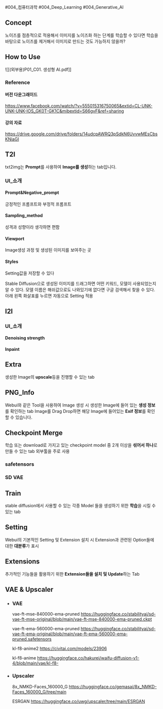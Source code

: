 #004_컴퓨터과학 #004_Deep_Learning #004_Generative_AI
## Concept
노이즈를 점층적으로 적용해서 이미지를 노이즈화 하는 단계를 학습할 수 있다면
학습을 바탕으로 노이즈를 제거해서 이미지로 만드는 것도 가능하지 않을까?
## How to Use
![[(외부용)P01_C01. 생성형 AI.pdf]]
### Reference
#### 버전 다운그래이드
https://www.facebook.com/watch/?v=555015316750065&extid=CL-UNK-UNK-UNK-IOS_GK0T-GK1C&mibextid=S66gvF&ref=sharing
#### 강의 자료
https://drive.google.com/drive/folders/14udcpAWRQ3pSdkN6UvvwMEsCbsKNiaGI

## T2I
txt2img는 **Prompt**를 사용하여 **Image를 생성**하는 tab입니다.
### UI_소개
#### Prompt&Negative_prompt
긍정적인 프롬프트와 부정적 프롬프트
#### Sampling_method
성격과 성향이라 생각하면 편함
#### Viewport
Image생성 과정 및 생성된 이미지를 보여주는 곳
#### Styles
Setting값을 저장할 수 있다

Stable Diffusion으로 생성된 이미지를 드래그하면 어떤 키워드, 모델이 사용되었는지 알 수 있다.
모델 이름은 해쉬값으로도 나와있기에 없다면 구글 검색해서 찾을 수 있다.
아래 왼쪽 화살표를 누르면 자동으로 Setting 적용
## I2I
### UI_소개
#### Denoising strength
#### Inpaint
## Extra
생성한 Image의 **upscale**등을 진행할 수 있는 tab

## PNG_Info
Webui와 같은 Tool을 사용하여 Image 생성 시 생성한 Image에 들어 있는 **생성 정보**를 확인하는 tab
Image를 Drag Drop하면 해당 Image에 들어있는 **Exif 정보**를 확인할 수 있습니다.
## Checkpoint Merge
학습 또는 download로 가지고 있는 checkpoint model 중 2개 이상을 **섞어서 하나**로 만들 수 있는 tab
외부툴을 주로 사용
### safetensors
### SD VAE
## Train
stable diffusion에서 사용할 수 있는 각종 Model 들을 생성하기 위한 **학습**을 시킬 수 있는 tab
## Setting
Webui의 기본적인 Setting 및 Extension 설치 시 Extension과 관련된 Option들에 대한 **대분류**가 표시
## Extensions
추가적인 기능들을 활용하기 위한 **Extension들을 설치 및 Update**하는 Tab
## VAE & Upscaler
- ### VAE
	vae-ft-mse-840000-ema-pruned https://huggingface.co/stabilityai/sd-vae-ft-mse-original/blob/main/vae-ft-mse-840000-ema-pruned.ckpt
	
	vae-ft-ema-560000-ema-pruned https://huggingface.co/stabilityai/sd-vae-ft-ema-original/blob/main/vae-ft-ema-560000-ema-pruned.safetensors
	
	kl-f8-anime2 https://civitai.com/models/23906
	
	kl-f8-anime https://huggingface.co/hakurei/waifu-diffusion-v1-4/blob/main/vae/kl-f8-
- ### Upscaler
	8x_NMKD-Faces_160000_G https://huggingface.co/gemasai/8x_NMKD-Faces_160000_G/tree/main
	
	ESRGAN https://huggingface.co/uwg/upscaler/tree/main/ESRGAN